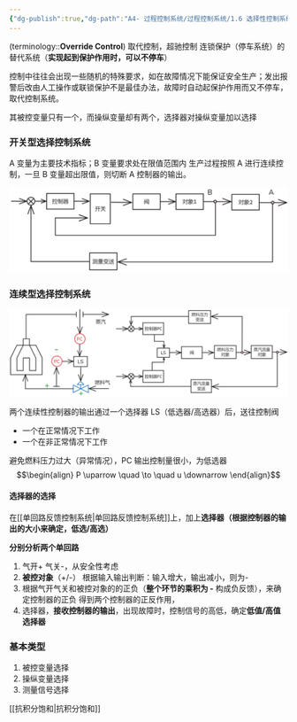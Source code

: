 ```yaml
---
{"dg-publish":true,"dg-path":"A4- 过程控制系统/过程控制系统/1.6 选择性控制系统.md","permalink":"/A4- 过程控制系统/过程控制系统/1.6 选择性控制系统/","dgPassFrontmatter":true,"noteIcon":"","created":"2025-04-02T12:19:20.000+08:00","updated":"2025-08-03T10:59:33.060+08:00"}
---
```



(terminology::**Override Control**)   取代控制，超驰控制
连锁保护（停车系统）的替代系统（**实现起到保护作用时，可以不停车**）


控制中往往会出现一些随机的特殊要求，如在故障情况下能保证安全生产；发出报警后改由人工操作或联锁保护不是最佳办法，故障时自动起保护作用而又不停车，取代控制系统。

其被控变量只有一个，而操纵变量却有两个，选择器对操纵变量加以选择

### 开关型选择控制系统
A 变量为主要技术指标；B 变量要求处在限值范围内
生产过程按照 A 进行连续控制，一旦 B 变量超出限值，则切断 A 控制器的输出。

![Functional files/Photo Resources/Pasted image 20250513202640.png](../img/user/Functional%20files/Photo%20Resources/Pasted%20image%2020250513202640.png)

### 连续型选择控制系统
![Functional files/Photo Resources/Pasted image 20250513172620.png](../img/user/Functional%20files/Photo%20Resources/Pasted%20image%2020250513172620.png)

两个连续性控制器的输出通过一个选择器 LS（低选器/高选器）后，送往控制阀
- 一个在正常情况下工作
- 一个在非正常情况下工作

避免燃料压力过大（异常情况），PC 输出控制量很小，为低选器
$$\begin{align}
P \uparrow \quad \to \quad u \downarrow
\end{align}$$


#### 选择器的选择
在[[单回路反馈控制系统\|单回路反馈控制系统]]上，加上**选择器（根据控制器的输出的大小来确定，低选/高选）**

**分别分析两个单回路**
1. 气开+ 气关-，从安全性考虑
2. **被控对象**（+/-）    根据输入输出判断：输入增大，输出减小，则为- 
3. 根据气开气关和被控对象的的正负（**整个环节的乘积为 -**  构成负反馈），来确定控制器的正负
得到两个控制器的正反作用，
4. 选择器，**接收控制器的输出**，出现故障时，控制信号的高低，确定**低值/高值选择器** 

### 基本类型
1. 被控变量选择
2. 操纵变量选择
3. 测量信号选择


[[抗积分饱和\|抗积分饱和]]
